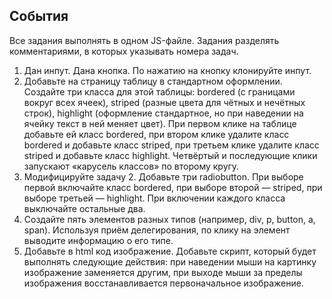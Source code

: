 ## События

Все задания выполнять в одном JS-файле. Задания разделять комментариями, в которых указывать номера задач.

1. Дан инпут. Дана кнопка. По нажатию на кнопку клонируйте инпут.
2. Добавьте на страницу таблицу в стандартном оформлении. Создайте три класса для этой таблицы: bordered (с границами вокруг всех ячеек), striped (разные цвета для чётных и нечётных строк), highlight (оформление стандартное, но при наведении на ячейку текст в ней меняет цвет). При первом клике на таблице добавьте ей класс bordered, при втором клике удалите класс bordered и добавьте класс striped, при третьем клике удалите класс striped и добавьте класс highlight. Четвёртый и последующие клики запускают «карусель классов» по второму кругу.
3. Модифицируйте задачу 2. Добавьте три radiobutton. При выборе первой включайте класс bordered, при выборе второй — striped, при выборе третьей — highlight. При включении каждого класса выключайте остальные два.
4. Создайте пять элементов разных типов (например, div, p, button, a, span). Используя приём делегирования, по клику на элемент выводите информацию о его типе.
5. Добавьте в html код изображение. Добавьте скрипт, который будет выполнять следующие действия: при наведении мыши на картинку изображение заменяется другим, при выходе мыши за пределы изображения восстанавливается первоначальное изображение.